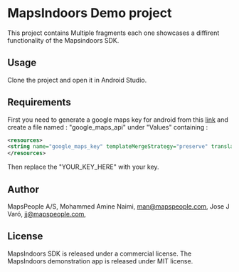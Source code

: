 # MapsIndoors Demo project
This project contains Multiple fragments each one showcases a diffirent functionality of the Mapsindoors SDK.

## Usage

Clone the project and open it in Android Studio.


## Requirements

First you need to generate a google maps key for android from this [link](https://developers.google.com/maps/documentation/android-sdk/signup) and create a file named : "google_maps_api" under  "Values" containing : 
```xml
<resources>
<string name="google_maps_key" templateMergeStrategy="preserve" translatable="false">YOUR_KEY_HERE</string>
</resources>
```
Then replace the "YOUR_KEY_HERE" with your key.


## Author

MapsPeople A/S, Mohammed Amine Naimi, man@mapspeople.com, Jose J Varó, jj@mapspeople.com,

## License

MapsIndoors SDK is released under a commercial license. The MapsIndoors demonstration app is released under MIT license.
